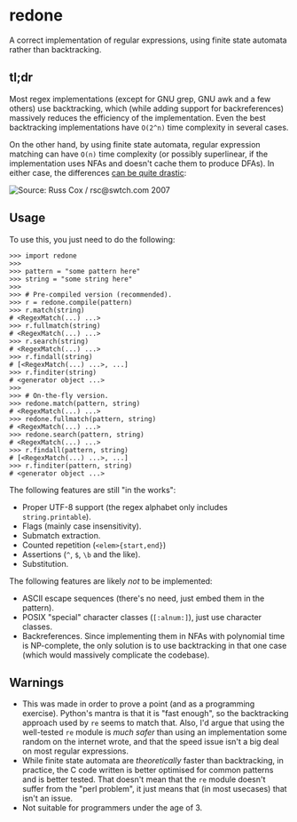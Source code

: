 redone
======

A correct implementation of regular expressions, using finite state automata
rather than backtracking.

## tl;dr ##
Most regex implementations (except for GNU grep, GNU awk and a few others) use
backtracking, which (while adding support for backreferences) massively reduces
the efficiency of the implementation. Even the best backtracking implementations
have `O(2^n)` time complexity in several cases.

On the other hand, by using finite state automata, regular expression matching
can have `O(n)` time complexity (or possibly superlinear, if the implementation
uses NFAs and doesn't cache them to produce DFAs). In either case, the
differences [can be quite drastic](http://swtch.com/~rsc/regexp/regexp1.html):

![Source: Russ Cox / rsc@swtch.com 2007][russ_cox_graph]

[russ_cox_graph]: http://pdos.csail.mit.edu/~rsc/regexp-img/grep1p.png

## Usage ##
To use this, you just need to do the following:

```python3
>>> import redone
>>>
>>> pattern = "some pattern here"
>>> string = "some string here"
>>>
>>> # Pre-compiled version (recommended).
>>> r = redone.compile(pattern)
>>> r.match(string)
# <RegexMatch(...) ...>
>>> r.fullmatch(string)
# <RegexMatch(...) ...>
>>> r.search(string)
# <RegexMatch(...) ...>
>>> r.findall(string)
# [<RegexMatch(...) ...>, ...]
>>> r.finditer(string)
# <generator object ...>
>>>
>>> # On-the-fly version.
>>> redone.match(pattern, string)
# <RegexMatch(...) ...>
>>> redone.fullmatch(pattern, string)
# <RegexMatch(...) ...>
>>> redone.search(pattern, string)
# <RegexMatch(...) ...>
>>> r.findall(pattern, string)
# [<RegexMatch(...) ...>, ...]
>>> r.finditer(pattern, string)
# <generator object ...>
```

The following features are still "in the works":
* Proper UTF-8 support (the regex alphabet only includes `string.printable`).
* Flags (mainly case insensitivity).
* Submatch extraction.
* Counted repetition (`<elem>{start,end}`)
* Assertions (`^`, `$`, `\b` and the like).
* Substitution.

The following features are likely *not* to be implemented:
* ASCII escape sequences (there's no need, just embed them in the pattern).
* POSIX "special" character classes (`[:alnum:]`), just use character classes.
* Backreferences. Since implementing them in NFAs with polynomial time is
  NP-complete, the only solution is to use backtracking in that one case
  (which would massively complicate the codebase).

## Warnings ##
* This was made in order to prove a point (and as a programming exercise).
  Python's mantra is that it is "fast enough", so the backtracking approach used
  by `re` seems to match that. Also, I'd argue that using the well-tested `re`
  module is *much safer* than using an implementation some random on the
  internet wrote, and that the speed issue isn't a big deal on most regular
  expressions.
* While finite state automata are *theoretically* faster than backtracking, in
  practice, the C code written is better optimised for common patterns and is
  better tested. That doesn't mean that the `re` module doesn't suffer from the
  "perl problem", it just means that (in most usecases) that isn't an issue.
* Not suitable for programmers under the age of 3.
